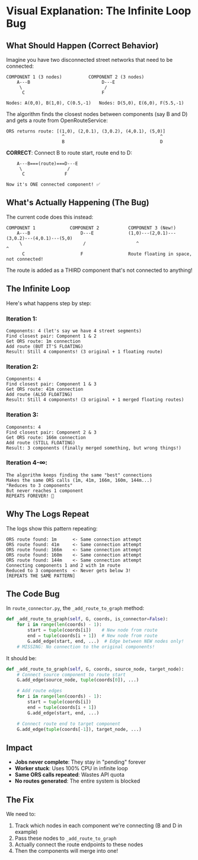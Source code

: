 # Visual Explanation: The Infinite Loop Bug

## What Should Happen (Correct Behavior)

Imagine you have two disconnected street networks that need to be connected:

```
COMPONENT 1 (3 nodes)          COMPONENT 2 (3 nodes)
    A---B                           D---E
     \                               /
      C                             F

Nodes: A(0,0), B(1,0), C(0.5,-1)   Nodes: D(5,0), E(6,0), F(5.5,-1)
```

The algorithm finds the closest nodes between components (say B and D) and gets a route from OpenRouteService:

```
ORS returns route: [(1,0), (2,0.1), (3,0.2), (4,0.1), (5,0)]
                     ^                                    ^
                     B                                    D
```

**CORRECT**: Connect B to route start, route end to D:

```
    A---B===(route)===D---E
     \                 /
      C               F

Now it's ONE connected component! ✅
```

## What's Actually Happening (The Bug)

The current code does this instead:

```
COMPONENT 1             COMPONENT 2           COMPONENT 3 (New!)
    A---B                   D---E             (1,0)---(2,0.1)---(3,0.2)---(4,0.1)---(5,0)
     \                       /                   ^                                      ^
      C                     F                 Route floating in space, not connected!
```

The route is added as a THIRD component that's not connected to anything!

## The Infinite Loop

Here's what happens step by step:

### Iteration 1:

```
Components: 4 (let's say we have 4 street segments)
Find closest pair: Component 1 & 2
Get ORS route: 1m connection
Add route (BUT IT'S FLOATING)
Result: Still 4 components! (3 original + 1 floating route)
```

### Iteration 2:

```
Components: 4
Find closest pair: Component 1 & 3
Get ORS route: 41m connection
Add route (ALSO FLOATING)
Result: Still 4 components! (3 original + 1 merged floating routes)
```

### Iteration 3:

```
Components: 4
Find closest pair: Component 2 & 3
Get ORS route: 166m connection
Add route (STILL FLOATING)
Result: 3 components (finally merged something, but wrong things!)
```

### Iteration 4-∞:

```
The algorithm keeps finding the same "best" connections
Makes the same ORS calls (1m, 41m, 166m, 160m, 144m...)
"Reduces to 3 components"
But never reaches 1 component
REPEATS FOREVER! 🔄
```

## Why The Logs Repeat

The logs show this pattern repeating:

```
ORS route found: 1m      <- Same connection attempt
ORS route found: 41m     <- Same connection attempt
ORS route found: 166m    <- Same connection attempt
ORS route found: 160m    <- Same connection attempt
ORS route found: 144m    <- Same connection attempt
Connecting components 1 and 2 with 1m route
Reduced to 3 components  <- Never gets below 3!
[REPEATS THE SAME PATTERN]
```

## The Code Bug

In `route_connector.py`, the `_add_route_to_graph` method:

```python
def _add_route_to_graph(self, G, coords, is_connector=False):
    for i in range(len(coords) - 1):
        start = tuple(coords[i])    # New node from route
        end = tuple(coords[i + 1])  # New node from route
        G.add_edge(start, end, ...)  # Edge between NEW nodes only!
    # MISSING: No connection to the original components!
```

It should be:

```python
def _add_route_to_graph(self, G, coords, source_node, target_node):
    # Connect source component to route start
    G.add_edge(source_node, tuple(coords[0]), ...)

    # Add route edges
    for i in range(len(coords) - 1):
        start = tuple(coords[i])
        end = tuple(coords[i + 1])
        G.add_edge(start, end, ...)

    # Connect route end to target component
    G.add_edge(tuple(coords[-1]), target_node, ...)
```

## Impact

- **Jobs never complete**: They stay in "pending" forever
- **Worker stuck**: Uses 100% CPU in infinite loop
- **Same ORS calls repeated**: Wastes API quota
- **No routes generated**: The entire system is blocked

## The Fix

We need to:

1. Track which nodes in each component we're connecting (B and D in example)
2. Pass these nodes to `_add_route_to_graph`
3. Actually connect the route endpoints to these nodes
4. Then the components will merge into one!
